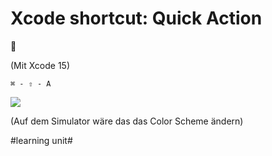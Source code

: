 # Xcode shortcut: Quick Action
🚀

(Mit Xcode 15)

`⌘ - ⇧ - A`

![][image-1]

(Auf dem Simulator wäre das das Color Scheme ändern)



[image-1]:	assets/Bildschirmfoto%202023-06-09%20um%2013.56.10.png

#learning unit#